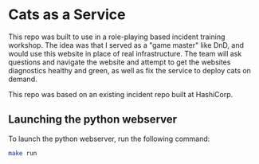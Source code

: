 # Cats as a Service

This repo was built to use in a role-playing based incident training workshop. The idea was that I served as a "game master" like DnD, and would use this website in place of real infrastructure. The team will ask questions and navigate the website and attempt to get the websites diagnostics healthy and green, as well as fix the service to deploy cats on demand.

This repo was based on an existing incident repo built at HashiCorp.

## Launching the python webserver

To launch the python webserver, run the following command:

```bash
make run
```
